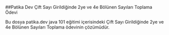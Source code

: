 ##Patika Dev Çift Sayı Girildiğinde 2ye ve 4e Bölünen Sayıları Toplama Ödevi

Bu dosya patika.dev java 101 eğitimi içerisindeki Çift Sayı Girildiğinde 2ye ve 4e Bölünen Sayıları Toplama ödevinin çözümüdür.